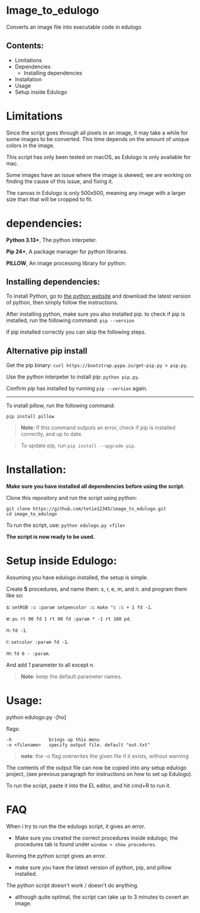 # Image_to_edulogo
Converts an image file into executable code in edulogo

Contents:
-
- Limitations
- Dependencies
    - Installing dependencies
- Installation
- Usage
- Setup inside Edulogo  

# Limitations
Since the script goes through all pixels in an image, it may take a while for some images to be converted.
This time depends on the amount of unique colors in the image.

This script has only been tested on macOS, as Edulogo is only available for mac.

Some images have an issue where the image is skewed, we are working on finding the cause of this issue, and fixing it.

The canvas in Edulogo is only 500x500, meaning any image with a larger size than that will be cropped to fit.

# dependencies:
**Python 3.13+**, The python interpeter.

**Pip 24+**, A package manager for python libraries.

**PILLOW**, An image processing library for python.

## Installing dependencies:
To install Python, go to [the python website](https://www.python.org) and download the latest version of python, then simply follow the instructions.

After installing python, make sure you also installed pip. to check if pip is installed, run the following command:
`pip --version`

If pip installed correctly you can skip the following steps.

Alternative pip install
-
Get the pip binary:
``curl https://bootstrap.pypa.io/get-pip.py > pip.py``.

Use the python interpeter to install pip:
``python pip.py``.

Confirm pip has installed by running `pip --version` again.

---

To install pillow, run the following command:

`pip install pillow`

> **Note**: If this command outputs an error, check if pip is installed correctly, and up to date.

> To update pip, run `pip install --upgrade pip`.

# Installation:
**Make sure you have installed all dependencies before using the script.**

Clone this repository and run the script using python:
```
git clone https://github.com/tetie12345/image_to_edulogo.git
cd image_to_edulogo
```

To run the script, use:
``
python edulogo.py <file>
``

**The script is now ready to be used.**

# Setup inside Edulogo:
Assuming you have edulogo installed, the setup is simple.

Create **5** procedures, and name them: s, r, e, m, and n.
and program them like so:

s:
``
setRGB :c :param
setpencolor :c
make "c :c + 1
fd -1
``.

e:
``
pu
rt 90
fd 1
rt 90
fd :param * -1
rt 180
pd
``.

n:
``
fd -1
``.

r:
``
setcolor :param
fd -1
``.

m:
``
fd 0 - :param
``.

And add 1 parameter to all except n.
> **Note**: keep the default parameter names.

# Usage:
python edulogo.py -[ho] <file>

flags:

    -h              brings up this menu
    -o <filename>   specify output file. default "out.txt"

> **note**: the -o flag overwrites the given file if it exists, without warning

The contents of the output file can now be copied into any setup edulogo project, (see previous paragraph for instructions on how to set up Edulogo).

To run the script, paste it into the EL editor, and hit cmd+R to run it.


# FAQ
When i try to run the the edulogo script, it gives an error.
- Make sure you created the correct procedures inside edulogo, the procedures tab is found under `window > show procedures`.

Running the python script gives an error.
- make sure you have the latest version of python, pip, and pillow installed.

The python script doesn't work / doesn't do anything.
- although quite optimal, the script can take up to 3 minutes to covert an image.
